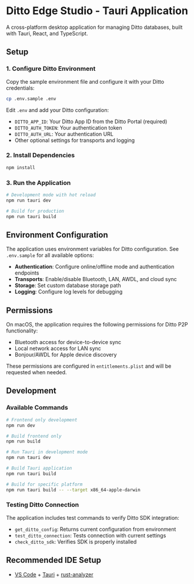 # Ditto Edge Studio - Tauri Application

A cross-platform desktop application for managing Ditto databases, built with Tauri, React, and TypeScript.

## Setup

### 1. Configure Ditto Environment

Copy the sample environment file and configure it with your Ditto credentials:

```bash
cp .env.sample .env
```

Edit `.env` and add your Ditto configuration:
- `DITTO_APP_ID`: Your Ditto App ID from the Ditto Portal (required)
- `DITTO_AUTH_TOKEN`: Your authentication token
- `DITTO_AUTH_URL`: Your authentication URL
- Other optional settings for transports and logging

### 2. Install Dependencies

```bash
npm install
```

### 3. Run the Application

```bash
# Development mode with hot reload
npm run tauri dev

# Build for production
npm run tauri build
```

## Environment Configuration

The application uses environment variables for Ditto configuration. See `.env.sample` for all available options:

- **Authentication**: Configure online/offline mode and authentication endpoints
- **Transports**: Enable/disable Bluetooth, LAN, AWDL, and cloud sync
- **Storage**: Set custom database storage path
- **Logging**: Configure log levels for debugging

## Permissions

On macOS, the application requires the following permissions for Ditto P2P functionality:
- Bluetooth access for device-to-device sync
- Local network access for LAN sync
- Bonjour/AWDL for Apple device discovery

These permissions are configured in `entitlements.plist` and will be requested when needed.

## Development

### Available Commands

```bash
# Frontend only development
npm run dev

# Build frontend only
npm run build

# Run Tauri in development mode
npm run tauri dev

# Build Tauri application
npm run tauri build

# Build for specific platform
npm run tauri build -- --target x86_64-apple-darwin
```

### Testing Ditto Connection

The application includes test commands to verify Ditto SDK integration:
- `get_ditto_config`: Returns current configuration from environment
- `test_ditto_connection`: Tests connection with current settings
- `check_ditto_sdk`: Verifies SDK is properly installed

## Recommended IDE Setup

- [VS Code](https://code.visualstudio.com/) + [Tauri](https://marketplace.visualstudio.com/items?itemName=tauri-apps.tauri-vscode) + [rust-analyzer](https://marketplace.visualstudio.com/items?itemName=rust-lang.rust-analyzer)
